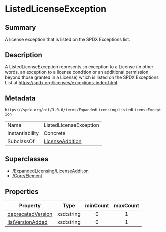 <!-- Automatically generated by spec-parser v2.1.0 on 2024-06-17T15:44:58.460830+00:00 -->
<!-- SPDX-License-Identifier: Community-Spec-1.0 -->

# ListedLicenseException

## Summary

A license exception that is listed on the SPDX Exceptions list.


## Description

A ListedLicenseException represents an exception to a License (in other words,
an exception to a license condition or an additional permission beyond those
granted in a License) which is listed on the SPDX Exceptions List at
https://spdx.org/licenses/exceptions-index.html.


## Metadata

`https://spdx.org/rdf/3.0.0/terms/ExpandedLicensing/ListedLicenseException`


| | |
|---|---|
| Name | ListedLicenseException |
| Instantiability | Concrete |
| SubclassOf | [LicenseAddition](../Classes/LicenseAddition.md) |


## Superclasses

* [/ExpandedLicensing/LicenseAddition](../../ExpandedLicensing/Classes/LicenseAddition.md)
* [/Core/Element](../../Core/Classes/Element.md)




## Properties

| Property | Type | minCount | maxCount |
|---|---|:---:|:---:|
| [deprecatedVersion](../Properties/deprecatedVersion.md) | xsd:string | 0 | 1 |
| [listVersionAdded](../Properties/listVersionAdded.md) | xsd:string | 0 | 1 |


